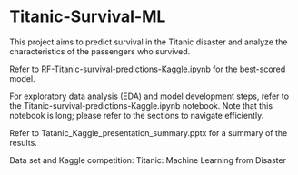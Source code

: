 # Titanic-Survival-ML
This project aims to predict survival in the Titanic disaster and analyze the characteristics of the passengers who survived.

Refer to RF-Titanic-survival-predictions-Kaggle.ipynb for the best-scored model.

For exploratory data analysis (EDA) and model development steps, refer to the Titanic-survival-predictions-Kaggle.ipynb notebook. Note that this notebook is long; please refer to the sections to navigate efficiently.

Refer to Tatanic_Kaggle_presentation_summary.pptx for a summary of the results.

Data set and Kaggle competition: Titanic: Machine Learning from Disaster
